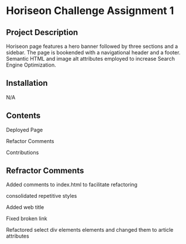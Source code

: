 # Horiseon Challenge Assignment 1

## Project Description

Horiseon page features a  hero banner followed by three  sections and a sidebar. The page is bookended with a navigational header and a footer. Semantic HTML and image alt attributes employed to increase Search Engine Optimization.

## Installation

N/A

## Contents

Deployed Page

Refactor Comments

Contributions

## Refractor Comments 

Added comments to index.html to facilitate refactoring 

consolidated repetitive styles 

Added web title 

Fixed broken link

Refactored select div elements elements and changed them to article attributes



